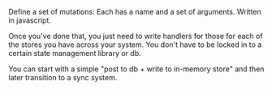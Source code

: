Define a set of mutations: Each has a name and a set of arguments. Written in javascript.

Once you've done that, you just need to write handlers for those for each of the stores you have across your system. You don't have to be locked in to a certain state management library or db.

You can start with a simple "post to db + write to in-memory store" and then later transition to a sync system.